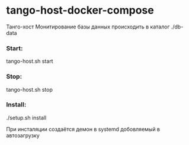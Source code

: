 # tango-host-docker-compose

Танго-хост 
Монитирование базы данных происходить в каталог ./db-data

### Start:
tango-host.sh start

### Stop:
tango-host.sh stop

### Install:
./setup.sh install 

При инсталяции создаётся демон в systemd добовляемый в автозагрузку
